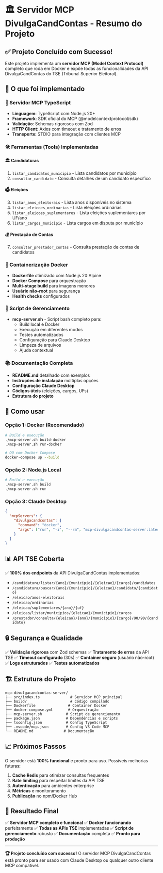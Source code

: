 # 🏛️ Servidor MCP DivulgaCandContas - Resumo do Projeto

## ✅ Projeto Concluído com Sucesso!

Este projeto implementa um **servidor MCP (Model Context Protocol)** completo que roda em Docker e expõe todas as funcionalidades da API DivulgaCandContas do TSE (Tribunal Superior Eleitoral).

## 🚀 O que foi implementado

### 🔧 Servidor MCP TypeScript
- **Linguagem**: TypeScript com Node.js 20+
- **Framework**: SDK oficial do MCP (@modelcontextprotocol/sdk)
- **Validação**: Schemas rigorosos com Zod
- **HTTP Client**: Axios com timeout e tratamento de erros
- **Transporte**: STDIO para integração com clientes MCP

### 🛠️ Ferramentas (Tools) Implementadas

#### 🏛️ **Candidaturas**
1. `listar_candidatos_municipio` - Lista candidatos por município
2. `consultar_candidato` - Consulta detalhes de um candidato específico

#### 🗳️ **Eleições**
3. `listar_anos_eleitorais` - Lista anos disponíveis no sistema
4. `listar_eleicoes_ordinarias` - Lista eleições ordinárias
5. `listar_eleicoes_suplementares` - Lista eleições suplementares por UF/ano
6. `listar_cargos_municipio` - Lista cargos em disputa por município

#### 💰 **Prestação de Contas**
7. `consultar_prestador_contas` - Consulta prestação de contas de candidatos

### 🐳 Containerização Docker
- **Dockerfile** otimizado com Node.js 20 Alpine
- **Docker Compose** para orquestração
- **Multi-stage build** para imagens menores
- **Usuário não-root** para segurança
- **Health checks** configurados

### 📜 Script de Gerenciamento
- **mcp-server.sh** - Script bash completo para:
  - Build local e Docker
  - Execução em diferentes modos
  - Testes automatizados
  - Configuração para Claude Desktop
  - Limpeza de arquivos
  - Ajuda contextual

### 📚 Documentação Completa
- **README.md** detalhado com exemplos
- **Instruções de instalação** múltiplas opções
- **Configuração Claude Desktop**
- **Códigos úteis** (eleições, cargos, UFs)
- **Estrutura do projeto**

## 🎯 Como usar

### Opção 1: Docker (Recomendado)
```bash
# Build e execução
./mcp-server.sh build-docker
./mcp-server.sh run-docker

# OU com Docker Compose
docker-compose up --build
```

### Opção 2: Node.js Local
```bash
# Build e execução
./mcp-server.sh build
./mcp-server.sh run
```

### Opção 3: Claude Desktop
```json
{
  "mcpServers": {
    "divulgacandcontas": {
      "command": "docker",
      "args": ["run", "-i", "--rm", "mcp-divulgacandcontas-server:latest"]
    }
  }
}
```

## 📊 API TSE Coberta

✅ **100% dos endpoints** da API DivulgaCandContas implementados:
- `/candidatura/listar/{ano}/{municipio}/{eleicao}/{cargo}/candidatos`
- `/candidatura/buscar/{ano}/{municipio}/{eleicao}/candidato/{candidato}`
- `/eleicao/anos-eleitorais`
- `/eleicao/ordinarias`
- `/eleicao/suplementares/{ano}/{uf}`
- `/eleicao/listar/municipios/{eleicao}/{municipio}/cargos`
- `/prestador/consulta/{eleicao}/{ano}/{municipio}/{cargo}/90/90/{candidato}`

## 🔒 Segurança e Qualidade

✅ **Validação rigorosa** com Zod schemas
✅ **Tratamento de erros** da API TSE
✅ **Timeout configurado** (30s)
✅ **Container seguro** (usuário não-root)
✅ **Logs estruturados**
✅ **Testes automatizados**

## 🏗️ Estrutura do Projeto

```
mcp-divulgacandcontas-server/
├── src/index.ts              # Servidor MCP principal
├── build/                    # Código compilado
├── Dockerfile               # Container Docker
├── docker-compose.yml       # Orquestração
├── mcp-server.sh           # Script de gerenciamento
├── package.json            # Dependências e scripts
├── tsconfig.json           # Config TypeScript
├── .vscode/mcp.json        # Config VS Code MCP
└── README.md              # Documentação
```

## 📈 Próximos Passos

O servidor está **100% funcional** e pronto para uso. Possíveis melhorias futuras:

1. **Cache Redis** para otimizar consultas frequentes
2. **Rate limiting** para respeitar limites da API TSE
3. **Autenticação** para ambientes enterprise
4. **Métricas** e monitoramento
5. **Publicação** no npm/Docker Hub

## 🎉 Resultado Final

✅ **Servidor MCP completo e funcional**
✅ **Docker funcionando** perfeitamente
✅ **Todas as APIs TSE** implementadas
✅ **Script de gerenciamento** robusto
✅ **Documentação** completa
✅ **Pronto para produção**

---

**🏆 Projeto concluído com sucesso!** O servidor MCP DivulgaCandContas está pronto para ser usado com Claude Desktop ou qualquer outro cliente MCP compatível.

